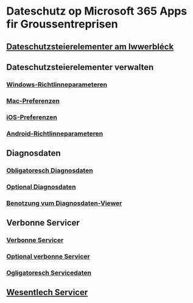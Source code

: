# Dateschutz op Microsoft 365 Apps fir Groussentreprisen

## [Dateschutzsteierelementer am Iwwerbléck](overview-privacy-controls.md)

## Dateschutzsteierelementer verwalten
### [Windows-Richtlinneparameteren](manage-privacy-controls.md)
### [Mac-Preferenzen](mac-privacy-preferences.md)
### [iOS-Preferenzen](ios-privacy-preferences.md)
### [Android-Richtlinneparameteren](android-privacy-controls.md)

## Diagnosdaten
### [Obligatoresch Diagnosdaten](required-diagnostic-data.md)
### [Optional Diagnosdaten](optional-diagnostic-data.md)
### [Benotzung vum Diagnosdaten-Viewer](https://support.office.com/article/cf761ce9-d805-4c60-a339-4e07f3182855)

## Verbonne Servicer
### [Verbonne Servicer](connected-experiences.md)
### [Optional verbonne Servicer](optional-connected-experiences.md)
### [Ogligatoresch Servicedaten](required-service-data.md)

## [Wesentlech Servicer](essential-services.md)